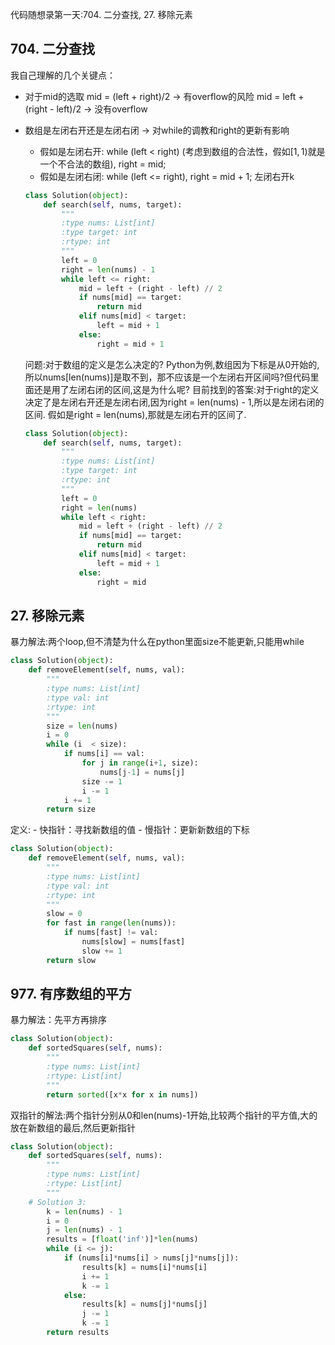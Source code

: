代码随想录第一天:704. 二分查找, 27. 移除元素  

## 704. 二分查找
我自己理解的几个关键点：
- 对于mid的选取
    mid = (left + right)/2 -> 有overflow的风险 
    mid = left + (right - left)/2 -> 没有overflow
- 数组是左闭右开还是左闭右闭 -> 对while的调教和right的更新有影响
    - 假如是左闭右开: while (left < right) (考虑到数组的合法性，假如$[1,1)$就是一个不合法的数组), right = mid;
    - 假如是左闭右闭: while (left <= right), right = mid + 1; 左闭右开k

    ```python
    class Solution(object):
        def search(self, nums, target):
            """
            :type nums: List[int]
            :type target: int
            :rtype: int
            """
            left = 0
            right = len(nums) - 1
            while left <= right:
                mid = left + (right - left) // 2
                if nums[mid] == target:
                    return mid
                elif nums[mid] < target:
                    left = mid + 1
                else:
                    right = mid + 1
    ```
    问题:对于数组的定义是怎么决定的? Python为例,数组因为下标是从0开始的,所以nums[len(nums)]是取不到，那不应该是一个左闭右开区间吗?但代码里面还是用了左闭右闭的区间,这是为什么呢?
    目前找到的答案:对于right的定义决定了是左闭右开还是左闭右闭,因为right = len(nums) - 1,所以是左闭右闭的区间.
    假如是right = len(nums),那就是左闭右开的区间了.
    
    ```python
    class Solution(object):
        def search(self, nums, target):
            """
            :type nums: List[int]
            :type target: int
            :rtype: int
            """
            left = 0
            right = len(nums) 
            while left < right:
                mid = left + (right - left) // 2
                if nums[mid] == target:
                    return mid
                elif nums[mid] < target:
                    left = mid + 1
                else:
                    right = mid
    ```

## 27. 移除元素
暴力解法:两个loop,但不清楚为什么在python里面size不能更新,只能用while
```python
class Solution(object):
    def removeElement(self, nums, val):
        """
        :type nums: List[int]
        :type val: int
        :rtype: int
        """
        size = len(nums)
        i = 0
        while (i  < size):
            if nums[i] == val:
                for j in range(i+1, size):
                    nums[j-1] = nums[j]
                size -= 1
                i -= 1
            i += 1
        return size
```

定义: - 快指针：寻找新数组的值
     - 慢指针：更新新数组的下标

```python
class Solution(object):
    def removeElement(self, nums, val):
        """
        :type nums: List[int]
        :type val: int
        :rtype: int
        """
        slow = 0
        for fast in range(len(nums)):
            if nums[fast] != val:
                nums[slow] = nums[fast]
                slow += 1
        return slow
```

## 977. 有序数组的平方
暴力解法：先平方再排序
```python
class Solution(object):
    def sortedSquares(self, nums):
        """
        :type nums: List[int]
        :rtype: List[int]
        """
        return sorted([x*x for x in nums])
```
双指针的解法:两个指针分别从0和len(nums)-1开始,比较两个指针的平方值,大的放在新数组的最后,然后更新指针
```python
class Solution(object):
    def sortedSquares(self, nums):
        """
        :type nums: List[int]
        :rtype: List[int]
        """
    # Solution 3:
        k = len(nums) - 1
        i = 0
        j = len(nums) - 1
        results = [float('inf')]*len(nums)
        while (i <= j):
            if (nums[i]*nums[i] > nums[j]*nums[j]):
                results[k] = nums[i]*nums[i]
                i += 1
                k -= 1
            else:
                results[k] = nums[j]*nums[j]
                j -= 1
                k -= 1
        return results
```